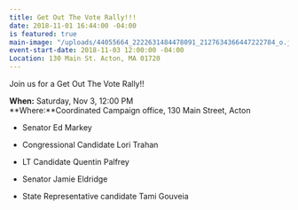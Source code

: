```yaml
---
title: Get Out The Vote Rally!!!
date: 2018-11-01 16:44:00 -04:00
is featured: true
main-image: "/uploads/44055664_2222631484478091_2127634366447222784_o.jpg"
event-start-date: 2018-11-03 12:00:00 -04:00
Location: 130 Main St. Acton, MA 01720
---
```


Join us for a Get Out The Vote Rally!!

**When:** Saturday, Nov 3, 12:00 PM   
**Where:**Coordinated Campaign office, 130 Main Street, Acton   

*    Senator Ed Markey

*    Congressional Candidate Lori Trahan

*    LT Candidate Quentin Palfrey

*    Senator Jamie Eldridge

*    State Representative candidate Tami Gouveia

